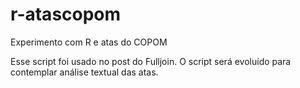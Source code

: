 # r-atascopom

Experimento com R e atas do COPOM

Esse script foi usado no post do Fulljoin. O script será evoluído para contemplar análise textual das atas.
